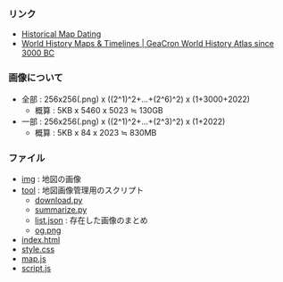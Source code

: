 ### リンク
- [Historical Map Dating](https://stranger86952.github.io/history-maps/)
- [World History Maps & Timelines | GeaCron World History Atlas since 3000 BC](https://geacron.com/home-en/)

### 画像について
- 全部 : 256x256(.png) x ((2^1)^2+...+(2^6)^2) x (1+3000+2022)
  - 概算 : 5KB x 5460 x 5023 ≒ 130GB
- 一部 : 256x256(.png) x ((2^1)^2+...+(2^3)^2) x (1+2022)
  - 概算 : 5KB x 84 x 2023 ≒ 830MB

### ファイル
- [img](./img/) : 地図の画像
- [tool](./tool/) : 地図画像管理用のスクリプト
  - [download.py](./tool/download.py)
  - [summarize.py](./tool/summarize.py)
  - [list.json](./tool/list.json) : 存在した画像のまとめ
  - [og.png](./tool/og.png)
- [index.html](./index.html)
- [style.css](./style.css)
- [map.js](./map.js)
- [script.js](./script.js)
